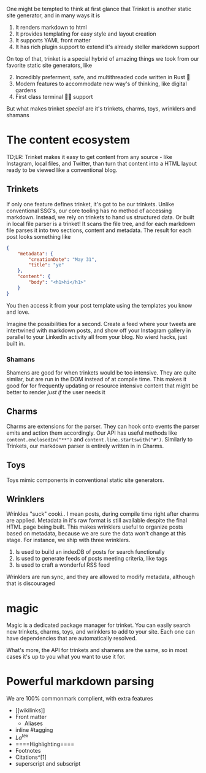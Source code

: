 One might be tempted to think at first glance that Trinket is another static site generator, and in many ways it is

1. It renders markdown to html
2. It provides templating for easy style and layout creation
3. It supports YAML front matter
4. It has rich plugin support to extend it's already steller markdown support

On top of that, trinket is a special hybrid of amazing things we took from our favorite static site generators, like

2. Incredibly preferment, safe, and multithreaded code written in Rust 🦀
3. Modern features to accommodate new way's of thinking, like digital gardens
4. First class terminal 👩‍💻 support

But what makes trinket *special* are it's trinkets, charms, toys, wrinklers and shamans

# The content ecosystem

TD;LR: Trinket makes it easy to get content from any source - like Instagram, local files, and Twitter, than turn that content into a HTML layout ready to be viewed like a conventional blog.

## Trinkets

If only one feature defines trinket, it's got to be our trinkets. Unlike conventional SSG's, our core tooling has no method of accessing markdown. Instead, we rely on trinkets to hand us structured data. Or built in local file parser is a trinket! It scans the file tree, and for each markdown file parses it into two sections, content and metadata. The result for each post looks something like

```json
{
	"metadata": {
		"creationDate": "May 31",
		"title": "ye"
	},
	"content": {
		"body": "<h1>hi</h1>"
	}
}
```

You then access it from your post template using the templates you know and love.

Imagine the possibilities for a second. Create a feed where your tweets are intertwined with markdown posts, and show off your Instagram gallery in parallel to your LinkedIn activity all from your blog. No wierd hacks, just built in.

### Shamans

Shamens are good for when trinkets would be too intensive. They are quite similar, but are run in the DOM instead of at compile time. This makes it good for for frequently updating or resource intensive content that might be better to render *just if* the user needs it

## Charms

Charms are extensions for the parser. They can hook onto events the parser emits and action them accordingly. Our API has useful methods like `content.enclosedIn("**")` and `content.line.startswith("#")`. Similarly to Trinkets, our markdown parser is entirely written in in Charms.

## Toys

Toys mimic components in conventional static site generators.

## Wrinklers

Wrinkles "suck" cooki.. I mean posts, during compile time right after charms are applied. Metadata in it's raw format is still available despite the final HTML page being built. This makes wrinklers useful to organize posts based on metadata, because we are sure the data won't change at this stage. For instance, we ship with three wrinklers.

1. Is used to build an indexDB of posts for search functionally
2. Is used to generate feeds of posts meeting criteria, like tags
3. Is used to craft a wonderful RSS feed

Wrinklers are run sync, and they are allowed to modify metadata, although that is discouraged

# magic

Magic is a dedicated package manager for trinket. You can easily search new trinkets, charms, toys, and wrinklers to add to your site. Each one can have dependencies that are automatically resolved. 

What's more, the API for trinkets and shamens are the same, so in most cases it's up to you what you want to use it for.

# Powerful markdown parsing

We are 100% commonmark complient, with extra features

- \[\[wikilinks\]\]
- Front matter
  - Aliases
- inline \#tagging
- $La^{tex}$
- ==\=\=Highlighting==\=\=
- Footnotes
- Citations^[1]
- superscript and subscript